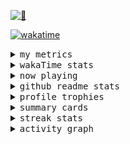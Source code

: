 [![🐙](https://hits.seeyoufarm.com/api/count/incr/badge.svg?url=https%3A%2F%2Fgithub.com%2Fktnkk%2Fhit-counter&count_bg=%23070707&title_bg=%23070707&icon=&icon_color=%23E7E7E7&title=visitors&edge_flat=true)](https://hits.seeyoufarm.com)

[![wakatime](https://wakatime.com/badge/user/43ee8060-219a-4cc8-b7a0-9a681ab5a8a7.svg)](https://wakatime.com/@43ee8060-219a-4cc8-b7a0-9a681ab5a8a7)

<details>
  <summary> <samp>my metrics</samp></summary>
  
  <br>
  
 ![🐳](https://github.com/kkhys/kkhys/blob/main/github-metrics.svg)
  
  ***
</details>

<details>
  <summary> <samp>wakaTime stats</samp></summary>
  
  <br>
  
<!--START_SECTION:waka-->
![Code Time](http://img.shields.io/badge/Code%20Time-1%2C945%20hrs%208%20mins-blue)

**🐱 My GitHub Data** 

> 📦 4.9 MB Used in GitHub's Storage 
 > 
> 🏆 1,135 Contributions in the Year 2023
 > 
> 💼 Opted to Hire
 > 
> 📜 9 Public Repositories 
 > 
> 🔑 23 Private Repositories 
 > 
**I'm an Early 🐤** 

```text
🌞 Morning                4676 commits        █████████░░░░░░░░░░░░░░░░   37.95 % 
🌆 Daytime                2570 commits        █████░░░░░░░░░░░░░░░░░░░░   20.86 % 
🌃 Evening                3813 commits        ████████░░░░░░░░░░░░░░░░░   30.95 % 
🌙 Night                  1262 commits        ███░░░░░░░░░░░░░░░░░░░░░░   10.24 % 
```
📅 **I'm Most Productive on Monday** 

```text
Monday                   2037 commits        ████░░░░░░░░░░░░░░░░░░░░░   16.53 % 
Tuesday                  1873 commits        ████░░░░░░░░░░░░░░░░░░░░░   15.20 % 
Wednesday                1855 commits        ████░░░░░░░░░░░░░░░░░░░░░   15.06 % 
Thursday                 1735 commits        ████░░░░░░░░░░░░░░░░░░░░░   14.08 % 
Friday                   1718 commits        ███░░░░░░░░░░░░░░░░░░░░░░   13.94 % 
Saturday                 1522 commits        ███░░░░░░░░░░░░░░░░░░░░░░   12.35 % 
Sunday                   1581 commits        ███░░░░░░░░░░░░░░░░░░░░░░   12.83 % 
```


📊 **This Week I Spent My Time On** 

```text
🕑︎ Time Zone: Asia/Tokyo

💬 Programming Languages: 
Other                    44 hrs 55 mins      ██████████████████░░░░░░░   73.94 % 
Java                     5 hrs 25 mins       ██░░░░░░░░░░░░░░░░░░░░░░░   08.93 % 
TypeScript               4 hrs 13 mins       ██░░░░░░░░░░░░░░░░░░░░░░░   06.95 % 
HTML                     2 hrs 42 mins       █░░░░░░░░░░░░░░░░░░░░░░░░   04.46 % 
MDX                      1 hr 6 mins         ░░░░░░░░░░░░░░░░░░░░░░░░░   01.82 % 

🔥 Editors: 
Chrome                   44 hrs 55 mins      ██████████████████░░░░░░░   73.94 % 
IntelliJ                 9 hrs 35 mins       ████░░░░░░░░░░░░░░░░░░░░░   15.79 % 
WebStorm                 5 hrs 41 mins       ██░░░░░░░░░░░░░░░░░░░░░░░   09.36 % 
DataGrip                 32 mins             ░░░░░░░░░░░░░░░░░░░░░░░░░   00.90 % 

💻 Operating System: 
Mac                      60 hrs 45 mins      █████████████████████████   100.00 % 
```


 Last Updated on 2023/11/17 18:36:36 UTC
<!--END_SECTION:waka-->
  
  ***
</details>


<details>
  <summary> <samp>now playing</samp></summary>
  
  <br>
 
 [![🐟](https://spotify-github-profile.vercel.app/api/view?uid=31ryofms4dnv7mrohhepo4c4zgqu&cover_image=true&theme=default&show_offline=false&background_color=121212&bar_color=53b14f&bar_color_cover=false)](https://open.spotify.com/user/31ryofms4dnv7mrohhepo4c4zgqu)
  
  ***
</details>

<details>
  <summary> <samp>github readme stats</samp></summary>
  
  <br>
  
 <p align="left"> 
  <img alt="🐠" src="https://github-readme-stats.vercel.app/api?username=kkhys&count_private=true&show_icons=true&theme=dark&include_all_commits=true" />
  <img alt="🐟" src="https://github-readme-stats.vercel.app/api/top-langs/?username=kkhys&layout=compact&theme=dark&langs_count=10&hide=HTML,CSS,SCSS" />
</p>
  
  ***
</details>

<details>
  <summary> <samp>profile trophies</samp></summary>
  
  <br>
  
  [![🐬](https://github-profile-trophy.vercel.app/?username=kkhys&rank=SECRET,SSS,SS,S,AAA,AA,A&theme=darkhub&row=1&margin-w=10&no-bg=true)](https://github.com/ryo-ma/github-profile-trophy)
  
  ***
</details>

<details>
  <summary> <samp>summary cards</samp></summary>
  
  <br>
  
  ![🐋](https://github-profile-summary-cards.vercel.app/api/cards/profile-details?username=kkhys&theme=github_dark)
  ![🦑](https://github-profile-summary-cards.vercel.app/api/cards/repos-per-language?username=kkhys&theme=github_dark)
  ![🦭](https://github-profile-summary-cards.vercel.app/api/cards/most-commit-language?username=kkhys&theme=github_dark)
  ![🦀](https://github-profile-summary-cards.vercel.app/api/cards/stats?username=kkhys&theme=github_dark)
  ![🦈](https://github-profile-summary-cards.vercel.app/api/cards/productive-time?username=kkhys&theme=github_dark)
  
  ***
</details>

<details>
  <summary> <samp>streak stats</samp></summary>
  
  <br>
  
  [![🐠](http://github-readme-streak-stats.herokuapp.com?user=kkhys&theme=dark)](https://git.io/streak-stats)
  
  ***
</details>

<details>
  <summary> <samp>activity graph</samp></summary>
  
  <br>
  
  [![🐡](https://github-readme-activity-graph.cyclic.app/graph?username=kkhys&theme=xcode)](https://github.com/ashutosh00710/github-readme-activity-graph)
  
  ***
</details>
